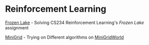 # Reinforcement Learning
[Frozen Lake](Frozen_Lake) - Solving CS234 Reinforcement Learning's *Frozen Lake* assignment

[MiniGrid](MiniGrid_World) - Trying on Different algorithms on [MiniGridWorld](https://github.com/maximecb/gym-minigrid)
